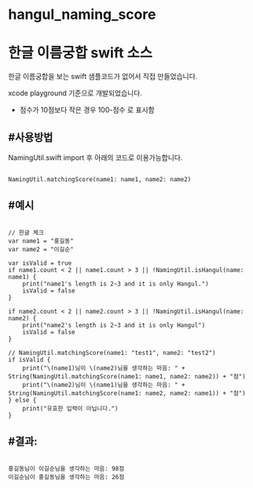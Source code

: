 # hangul_naming_score
한글 이름궁합 swift 소스
========================

한글 이름궁합을 보는 swift 샘플코드가 없어서 직접 만들었습니다.

xcode playground 기준으로 개발되었습니다.

* 점수가 10점보다 작은 경우 100-점수 로 표시함


#사용방법
---------

NamingUtil.swift import 후 아래의 코드로 이용가능합니다.

<pre><code>
NamingUtil.matchingScore(name1: name1, name2: name2)
</code></pre>

#예시
---------
<pre><code>
// 한글 체크
var name1 = "홍길동"
var name2 = "이길순"

var isValid = true
if name1.count < 2 || name1.count > 3 || !NamingUtil.isHangul(name: name1) {
    print("name1's length is 2~3 and it is only Hangul.")
    isValid = false
}

if name2.count < 2 || name2.count > 3 || !NamingUtil.isHangul(name: name2) {
    print("name2's length is 2~3 and it is only Hangul")
    isValid = false
}

// NamingUtil.matchingScore(name1: "test1", name2: "test2")
if isValid {
    print("\(name1)님이 \(name2)님을 생각하는 마음: " + String(NamingUtil.matchingScore(name1: name1, name2: name2)) + "점")
    print("\(name2)님이 \(name1)님을 생각하는 마음: " + String(NamingUtil.matchingScore(name1: name2, name2: name1)) + "점")
} else {
    print("유효한 입력이 아닙니다.")
}
</code></pre>

#결과:
--------
<pre><code>
홍길동님이 이길순님을 생각하는 마음: 98점
이길순님이 홍길동님을 생각하는 마음: 26점
</code></pre>
